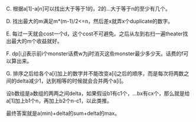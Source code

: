 C. 根据a[1]-a[n]可以找出大于等于1的，2的...大于等于n的至少有几个。

D. 找出最大的m满足m\*(m-1)/2<=n，然后差x就弄x个duplicate的数字。

E. 每过一天就会cost一个d，这个cost不可避免。之后从左到右扫一遍theater找出最大的m个收益就好。

F. dp[i,j]表示前i个monster话费w为j时消灭这些monster最少多少天。话费的f可以算出来。

G. 排序之后给各个a[i]加上的数字并不能改变a[i]之后的顺序，而是每次将两数之间的delta减少1，达到相等的时候就会合并两个a[i]。

  设b数组是a数组的两两之间delta，如果假设b1有c1个，...bx有cx个，那么就是给a[1]加上b1个n，再加上b2个n-c1，以此类推。

  最终答案就是a(min)+delta的sum+delta的max。
